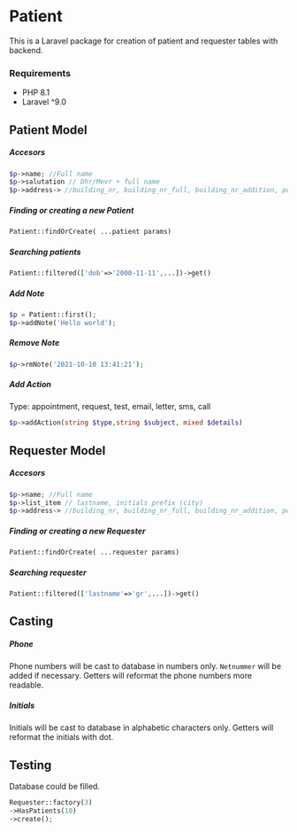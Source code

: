 # Patient

This is a Laravel package for creation of patient and requester tables with backend.

### Requirements

- PHP 8.1
- Laravel ^9.0

## Patient Model

##### Accesors

```php
$p->name; //Full name
$p->salutation // Dhr/Mevr + full name 
$p->address-> //building_nr, building_nr_full, building_nr_addition, postcode, city, street
```

##### Finding or creating a new Patient

```php
Patient::findOrCreate( ...patient params)
```

##### Searching patients

```php
Patient::filtered(['dob'=>'2000-11-11',...])->get()
```

##### Add Note

```php 
$p = Patient::first();
$p->addNote('Hello world');
```

##### Remove Note

```php
$p->rmNote('2021-10-10 13:41:21');
```

##### Add Action

Type: appointment, request, test, email, letter, sms, call

```php
$p->addAction(string $type,string $subject, mixed $details)
```

## Requester Model

##### Accesors

```php
$p->name; //Full name
$p->list_item // lastname, initials prefix (city) 
$p->address-> //building_nr, building_nr_full, building_nr_addition, postcode, city, street
```

##### Finding or creating a new Requester

```php
Patient::findOrCreate( ...requester params)
```

##### Searching requester

```php
Patient::filtered(['lastname'=>'gr',...])->get()
```

## Casting

##### Phone

Phone numbers will be cast to database in numbers only. `Netnummer` will be added if necessary. Getters will reformat
the phone numbers more readable.

##### Initials

Initials will be cast to database in alphabetic characters only. Getters will reformat the initials with dot.

## Testing

Database could be filled.

```php
Requester::factory(3)
->HasPatients(10)
->create();
```
